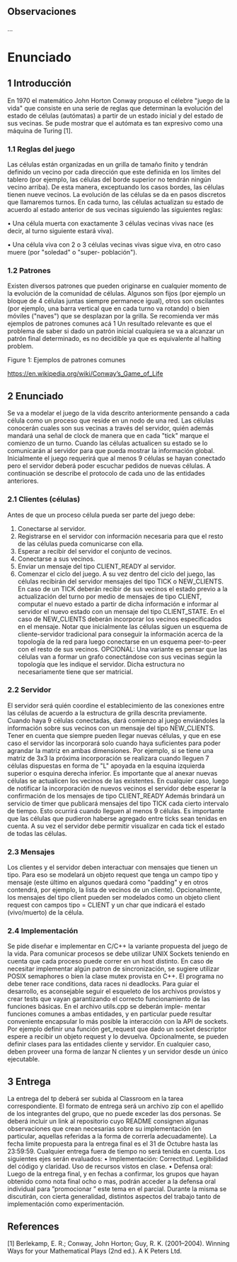 ## Observaciones

...

# Enunciado

## 1 Introducción

En 1970 el matemático John Horton Conway propuso el célebre "juego de la vida" que consiste en una serie
de reglas que determinan la evolución del estado de células (autómatas) a partir de un estado inicial y del
estado de sus vecinas. Se pude mostrar que el autómata es tan expresivo como una máquina de Turing [1].

### 1.1 Reglas del juego

Las células están organizadas en un grilla de tamaño finito y tendrán definido un vecino por cada dirección
que este definida en los límites del tablero (por ejemplo, las células del borde superior no tendrán ningún
vecino arriba). De esta manera, exceptuando los casos bordes, las células tienen nueve vecinos. La evolución
de las células se da en pasos discretos que llamaremos turnos. En cada turno, las células actualizan su estado
de acuerdo al estado anterior de sus vecinas siguiendo las siguientes reglas:

• Una célula muerta con exactamente 3 células vecinas vivas nace (es decir, al turno siguiente estará
viva).

• Una célula viva con 2 o 3 células vecinas vivas sigue viva, en otro caso muere (por "soledad" o "super-
población").

### 1.2 Patrones

Existen diversos patrones que pueden originarse en cualquier momento de la evolución de la comunidad de
células. Algunos son fijos (por ejemplo un bloque de 4 células juntas siempre permanece igual), otros son
oscilantes (por ejemplo, una barra vertical que en cada turno va rotando) o bien móviles ("naves") que se
desplazan por la grilla. Se recomienda ver más ejemplos de patrones comunes acá 1
Un resultado relevante es que el problema de saber si dado un patrón inicial cualquiera se va a alcanzar un
patrón final determinado, es no decidible ya que es equivalente al halting problem.

Figure 1: Ejemplos de patrones comunes

https://en.wikipedia.org/wiki/Conway’s_Game_of_Life


## 2 Enunciado

Se va a modelar el juego de la vida descrito anteriormente pensando a cada célula como un proceso que reside
en un nodo de una red. Las células conocerán cuales son sus vecinas a través del servidor, quién además
mandará una señal de clock de manera que en cada "tick" marque el comienzo de un turno.
Cuando las células actualicen su estado se lo comunicarán al servidor para que pueda mostrar la información
global. Inicialmente el juego requerirá que al menos 9 células se hayan conectado pero el servidor deberá
poder escuchar pedidos de nuevas células.
A continuación se describe el protocolo de cada uno de las entidades anteriores.

### 2.1 Clientes (células)

Antes de que un proceso célula pueda ser parte del juego debe:
1. Conectarse al servidor.
2. Registrarse en el servidor con información necesaria para que el resto de las células pueda comunicarse
con ella.
3. Esperar a recibir del servidor el conjunto de vecinos.
4. Conectarse a sus vecinos.
5. Enviar un mensaje del tipo CLIENT_READY al servidor.
6. Comenzar el ciclo del juego.
A su vez dentro del ciclo del juego, las células recibirán del servidor mensajes del tipo TICK o NEW_CLIENTS.
En caso de un TICK deberán recibir de sus vecinos el estado previo a la actualización del turno por medio
de mensajes de tipo CLIENT, computar el nuevo estado a partir de dicha información e informar al servidor
el nuevo estado con un mensaje del tipo CLIENT_STATE.
En el caso de NEW_CLIENTS deberán incorporar los vecinos especificados en el mensaje. Notar que
inicialmente las células siguen un esquema de cliente-servidor tradicional para conseguir la información
acerca de la topología de la red para luego conectarse en un esquema peer-to-peer con el resto de sus vecinos.
OPCIONAL: Una variante es pensar que las células van a formar un grafo conectándose con sus vecinas
según la topología que les indique el servidor. Dicha estructura no necesariamente tiene que ser matricial.

### 2.2 Servidor

El servidor será quién coordine el establecimiento de las conexiones entre las células de acuerdo a la estructura
de grilla descrita previamente. Cuando haya 9 células conectadas, dará comienzo al juego enviándoles la
información sobre sus vecinos con un mensaje del tipo NEW_CLIENTS. Tener en cuenta que siempre pueden
llegar nuevas células, y que en ese caso el servidor las incorporará solo cuando haya suficientes para poder
agrandar la matriz en ambas dimensiones. Por ejemplo, si se tiene una matriz de 3x3 la próxima incorporación
se realizara cuando lleguen 7 células dispuestas en forma de "L" apoyada en la esquina izquierda superior
o esquina derecha inferior. Es importante que al anexar nuevas células se actualicen los vecinos de las
existentes. En cualquier caso, luego de notificar la incorporación de nuevos vecinos el servidor debe esperar
la confirmación de los mensajes de tipo CLIENT_READY
Además brindará un servicio de timer que publicará mensajes del tipo TICK cada cierto intervalo de tiempo.
Esto ocurrirá cuando lleguen al menos 9 células. Es importante que las células que pudieron haberse agregado
entre ticks sean tenidas en cuenta.
A su vez el servidor debe permitir visualizar en cada tick el estado de todas las células.

### 2.3 Mensajes

Los clientes y el servidor deben interactuar con mensajes que tienen un tipo. Para eso se modelará un objeto
request que tenga un campo tipo y mensaje (este último en algunos quedará como "padding" y en otros
contendrá, por ejemplo, la lista de vecinos de un cliente).
Opcionalmente, los mensajes del tipo client pueden ser modelados como un objeto client request con campos
tipo = CLIENT y un char que indicará el estado (vivo/muerto) de la célula.


### 2.4 Implementación

Se pide diseñar e implementar en C/C++ la variante propuesta del juego de la vida. Para comunicar procesos
se debe utilizar UNIX Sockets teniendo en cuenta que cada proceso puede correr en un host distinto.
En caso de necesitar implementar algún patron de sincronización, se sugiere utilizar POSIX semaphores o
bien la clase mutex provista en C++. El programa no debe tener race conditions, data races ni deadlocks.
Para guiar el desarrollo, es aconsejable seguir el esqueleto de los archivos provistos y crear tests que vayan 
garantizando el correcto funcionamiento de las funciones básicas. En el archivo utils.cpp se deberán imple-
mentar funciones comunes a ambas entidades, y en particular puede resultar conveniente encapsular lo más
posible la interacción con la API de sockets. Por ejemplo definir una función get_request que dado un socket
descriptor espere a recibir un objeto request y lo devuelva.
Opcionalmente, se pueden definir clases para las entidades cliente y servidor. En cualquier caso, deben
proveer una forma de lanzar N clientes y un servidor desde un único ejecutable.


## 3 Entrega
La entrega del tp deberá ser subida al Classroom en la tarea correspondiente. El formato de entrega será
un archivo zip con el apellido de los integrantes del grupo, que no puede exceder las dos personas. Se
deberá incluir un link al repositorio cuyo README consignen algunas observaciones que crean necesarias
sobre su implementación (en particular, aquellas referidas a la forma de correrla adecuadamente).
La fecha limite propuesta para la entrega final es el 31 de Octubre hasta las 23:59:59. Cualquier entrega
fuera de tiempo no será tenida en cuenta.
Los siguientes ejes serán evaluados:
• Implementación: Correctitud. Legibilidad del código y claridad. Uso de recursos vistos en clase.
• Defensa oral: Luego de la entrega final, y en fechas a confirmar, los grupos que hayan obtenido como
nota final ocho o mas, podrán acceder a la defensa oral individual para ”promocionar ” este tema en
el parcial. Durante la misma se discutirán, con cierta generalidad, distintos aspectos del trabajo tanto
de implementación como experimentación.


## References

[1] Berlekamp, E. R.; Conway, John Horton; Guy, R. K. (2001–2004). Winning Ways for your Mathematical
Plays (2nd ed.). A K Peters Ltd.


